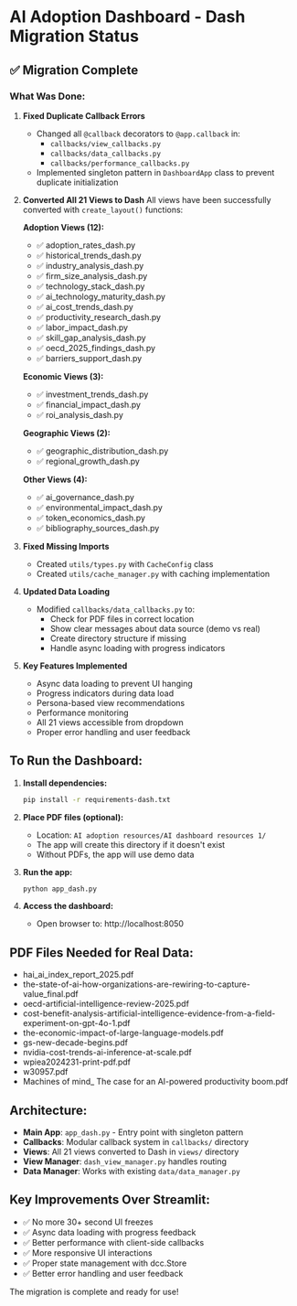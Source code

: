 # AI Adoption Dashboard - Dash Migration Status

## ✅ Migration Complete

### What Was Done:

1. **Fixed Duplicate Callback Errors**
   - Changed all `@callback` decorators to `@app.callback` in:
     - `callbacks/view_callbacks.py`
     - `callbacks/data_callbacks.py`
     - `callbacks/performance_callbacks.py`
   - Implemented singleton pattern in `DashboardApp` class to prevent duplicate initialization

2. **Converted All 21 Views to Dash**
   All views have been successfully converted with `create_layout()` functions:
   
   **Adoption Views (12):**
   - ✅ adoption_rates_dash.py
   - ✅ historical_trends_dash.py
   - ✅ industry_analysis_dash.py
   - ✅ firm_size_analysis_dash.py
   - ✅ technology_stack_dash.py
   - ✅ ai_technology_maturity_dash.py
   - ✅ ai_cost_trends_dash.py
   - ✅ productivity_research_dash.py
   - ✅ labor_impact_dash.py
   - ✅ skill_gap_analysis_dash.py
   - ✅ oecd_2025_findings_dash.py
   - ✅ barriers_support_dash.py

   **Economic Views (3):**
   - ✅ investment_trends_dash.py
   - ✅ financial_impact_dash.py
   - ✅ roi_analysis_dash.py

   **Geographic Views (2):**
   - ✅ geographic_distribution_dash.py
   - ✅ regional_growth_dash.py

   **Other Views (4):**
   - ✅ ai_governance_dash.py
   - ✅ environmental_impact_dash.py
   - ✅ token_economics_dash.py
   - ✅ bibliography_sources_dash.py

3. **Fixed Missing Imports**
   - Created `utils/types.py` with `CacheConfig` class
   - Created `utils/cache_manager.py` with caching implementation

4. **Updated Data Loading**
   - Modified `callbacks/data_callbacks.py` to:
     - Check for PDF files in correct location
     - Show clear messages about data source (demo vs real)
     - Create directory structure if missing
     - Handle async loading with progress indicators

5. **Key Features Implemented**
   - Async data loading to prevent UI hanging
   - Progress indicators during data load
   - Persona-based view recommendations
   - Performance monitoring
   - All 21 views accessible from dropdown
   - Proper error handling and user feedback

## To Run the Dashboard:

1. **Install dependencies:**
   ```bash
   pip install -r requirements-dash.txt
   ```

2. **Place PDF files (optional):**
   - Location: `AI adoption resources/AI dashboard resources 1/`
   - The app will create this directory if it doesn't exist
   - Without PDFs, the app will use demo data

3. **Run the app:**
   ```bash
   python app_dash.py
   ```

4. **Access the dashboard:**
   - Open browser to: http://localhost:8050

## PDF Files Needed for Real Data:
- hai_ai_index_report_2025.pdf
- the-state-of-ai-how-organizations-are-rewiring-to-capture-value_final.pdf
- oecd-artificial-intelligence-review-2025.pdf
- cost-benefit-analysis-artificial-intelligence-evidence-from-a-field-experiment-on-gpt-4o-1.pdf
- the-economic-impact-of-large-language-models.pdf
- gs-new-decade-begins.pdf
- nvidia-cost-trends-ai-inference-at-scale.pdf
- wpiea2024231-print-pdf.pdf
- w30957.pdf
- Machines of mind_ The case for an AI-powered productivity boom.pdf

## Architecture:
- **Main App**: `app_dash.py` - Entry point with singleton pattern
- **Callbacks**: Modular callback system in `callbacks/` directory
- **Views**: All 21 views converted to Dash in `views/` directory
- **View Manager**: `dash_view_manager.py` handles routing
- **Data Manager**: Works with existing `data/data_manager.py`

## Key Improvements Over Streamlit:
- ✅ No more 30+ second UI freezes
- ✅ Async data loading with progress feedback
- ✅ Better performance with client-side callbacks
- ✅ More responsive UI interactions
- ✅ Proper state management with dcc.Store
- ✅ Better error handling and user feedback

The migration is complete and ready for use!